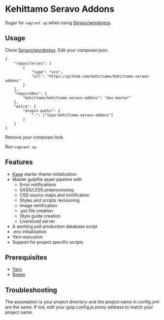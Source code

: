 # Kehittamo Seravo Addons

Sugar for `vagrant up` when using [Seravo/wordpress](https://github.com/Seravo/wordpress).

## Usage
Clone [Seravo/wordpress](https://github.com/kehittamo/wordpress).
Edit your composer.json:
```
{
	"repositories": [
	    {
            "type": "vcs",
            "url": "https://github.com/kehittamo/kehittamo-seravo-addons"
        }
    ],
    "requireDev": {
        "kehittamo/kehittamo-seravo-addons": "dev-master"
    },
    "extra": {
		"dropin-paths": {
			".": ["type:kehittamo-seravo-addons"]
		}
	}
}
```
Remove your composer.lock.

Run `vagrant up`

## Features
* [Kage](https://github.com/kehittamo/kage) starter theme initialization
* Master gulpfile asset pipeline with
  * Error notifications
  * SASS/LESS preprocessing
  * CSS source maps and minification
  * Styles and scripts revisioning
  * Image minification
  * .pot file creation
  * Style guide creation
  * Livereload server
* A working pull production database script
* .env initialization
* Yarn execution
* Support for project specific scripts

## Prerequisites
* [Yarn](https://yarnpkg.com/en/docs/install)
* [Bower](https://bower.io/)

## Troubleshooting
The assumption is your project directory and the project name in config.yml are the same. If not, edit your gulp.config.js proxy address to match your project name.
